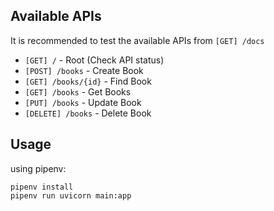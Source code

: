 
## Available APIs

It is recommended to test the available APIs from ``[GET] /docs``

- ``[GET] /`` - Root (Check API status)
- ``[POST] /books`` - Create Book
- ``[GET] /books/{id}`` - Find Book
- ``[GET] /books`` - Get Books
- ``[PUT] /books`` - Update Book
- ``[DELETE] /books`` - Delete Book

## Usage

using pipenv:
```
pipenv install
pipenv run uvicorn main:app
```